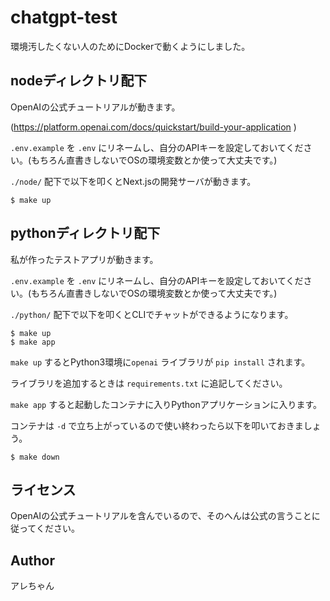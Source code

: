 # chatgpt-test

環境汚したくない人のためにDockerで動くようにしました。

## nodeディレクトリ配下

OpenAIの公式チュートリアルが動きます。

(https://platform.openai.com/docs/quickstart/build-your-application )

`.env.example` を `.env` にリネームし、自分のAPIキーを設定しておいてください。(もちろん直書きしないでOSの環境変数とか使って大丈夫です。)

`./node/` 配下で以下を叩くとNext.jsの開発サーバが動きます。

```
$ make up
```

## pythonディレクトリ配下

私が作ったテストアプリが動きます。

`.env.example` を `.env` にリネームし、自分のAPIキーを設定しておいてください。(もちろん直書きしないでOSの環境変数とか使って大丈夫です。)

`./python/` 配下で以下を叩くとCLIでチャットができるようになります。

```
$ make up
$ make app
```

`make up` するとPython3環境に`openai` ライブラリが `pip install` されます。

ライブラリを追加するときは `requirements.txt` に追記してください。

`make app` すると起動したコンテナに入りPythonアプリケーションに入ります。

コンテナは `-d` で立ち上がっているので使い終わったら以下を叩いておきましょう。

```
$ make down
```

## ライセンス

OpenAIの公式チュートリアルを含んでいるので、そのへんは公式の言うことに従ってください。

## Author

アレちゃん
